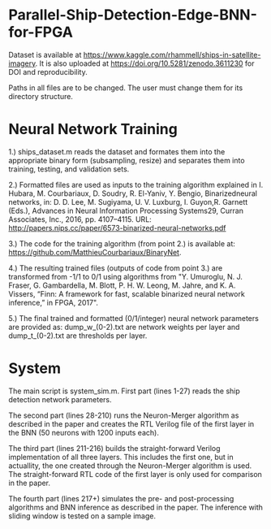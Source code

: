 # Parallel-Ship-Detection-Edge-BNN-for-FPGA
Dataset is available at https://www.kaggle.com/rhammell/ships-in-satellite-imagery. It is also uploaded at https://doi.org/10.5281/zenodo.3611230 for DOI and reproducibility.

Paths in all files are to be changed. The user must change them for its directory structure.

# Neural Network Training
1.) ships_dataset.m reads the dataset and formates them into the appropriate binary form (subsampling, resize) and separates them into training, testing, and validation sets. 

2.) Formatted files are used as inputs to the training algorithm explained in  I. Hubara, M. Courbariaux, D. Soudry, R. El-Yaniv, Y. Bengio, Binarizedneural networks, in:  D. D. Lee, M. Sugiyama, U. V. Luxburg, I. Guyon,R.  Garnett  (Eds.),  Advances  in  Neural  Information  Processing  Systems29, Curran Associates, Inc., 2016, pp. 4107–4115. URL: http://papers.nips.cc/paper/6573-binarized-neural-networks.pdf 

3.) The code for the training algorithm (from point 2.) is available at: https://github.com/MatthieuCourbariaux/BinaryNet.

4.) The resulting trained files (outputs of code from point 3.) are transformed from -1/1 to 0/1 using algorithms from "Y. Umuroglu, N. J. Fraser, G. Gambardella, M. Blott, P. H. W. Leong, M. Jahre, and K. A. Vissers, “Finn: A framework for fast, scalable binarized neural network inference,” in FPGA, 2017".

5.) The final trained and formatted (0/1/integer) neural network parameters are provided as: dump_w_(0-2).txt are network weights per layer and dump_t_(0-2).txt are thresholds per layer.

# System
The main script is system_sim.m. First part (lines 1-27) reads the ship detection network parameters. 

The second part (lines 28-210) runs the Neuron-Merger algorithm as described in the paper and creates the RTL Verilog file of the first layer in the BNN (50 neurons with 1200 inputs each). 

The third part (lines 211-216) builds the straight-forward Verilog implementation of all three layers. This includes the first one, but in actuallity, the one created through the Neuron-Merger algorithm is used. The straight-forward RTL code of the first layer is only used for comparison in the paper.

The fourth part (lines 217+) simulates the pre- and post-processing algorithms and BNN inference as described in the paper. The inference with sliding window is tested on a sample image.

